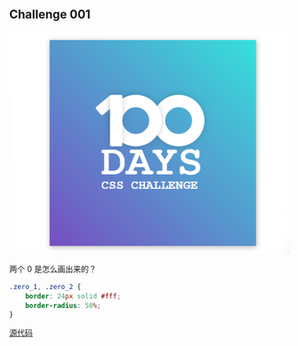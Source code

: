 ## Challenge 001

![](./src/001/img.png)

两个 0 是怎么画出来的？

```css
.zero_1, .zero_2 {
    border: 24px solid #fff;
    border-radius: 50%;
}
```

[源代码](./src/001)